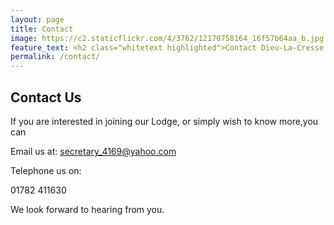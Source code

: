 ```yaml
---
layout: page
title: Contact
image: https://c2.staticflickr.com/4/3762/12170758164_16f57b64aa_b.jpg
feature_text: <h2 class="whitetext highlighted">Contact Dieu-La-Cresse Lodge No. 4169</h2>
permalink: /contact/
---
```

## Contact Us

If you are interested in joining our Lodge, or simply wish to know more,you can

Email us at: secretary_4169@yahoo.com

Telephone us on:

01782 411630

<!-- Or fill in the form below -->

We look forward to hearing from you.

<!-- {% include site-form.html %} -->

